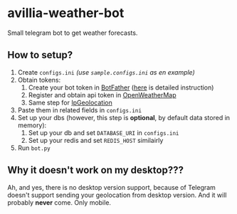 # avillia-weather-bot
Small telegram bot to get weather forecasts.

## How to setup?
1. Create `configs.ini` _(use `sample.configs.ini` as en example)_
2. Obtain tokens:   
    1. Create your bot token in [BotFather](https://t.me/BotFather) ([here](https://core.telegram.org/bots#6-botfather) is detailed instruction)
    2. Register and obtain api token in [OpenWeatherMap](https://home.openweathermap.org/users/sign_up)
    3. Same step for [IpGeolocation](https://ipgeolocation.io/signup.html)
3. Paste them in related fields in `configs.ini`
4. Set up your dbs (however, this step is __optional__, by default data stored in memory):
    1. Set up your db and set `DATABASE_URI` in `configs.ini`
    2. Set up your redis and set `REDIS_HOST` similairly
5. Run `bot.py`

## Why it doesn't work on my desktop???
Ah, and yes, there is no desktop version support, because of Telegram doesn't support sending your geolocation from desktop version. And it will probably __never__ come. Only mobile.
